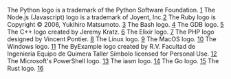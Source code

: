 The Python logo is a trademark of the Python Software Foundation. [1](https://www.python.org/community/logos/)
The Node.js (Javascript) logo is a trademark of Joyent, Inc.[2](https://nodejs.org/es/about/resources/)
The Ruby logo is Copyright © 2006, Yukihiro Matsumoto. [3](https://www.ruby-lang.org/en/about/logo/)
The Bash logo. [4](https://github.com/odb/official-bash-logo)
The GDB logo. [5](https://www.gnu.org/software/gdb/mascot/)
The C++ logo created by Jeremy Kratz. [6](https://github.com/isocpp/logos)
The Elixir logo. [7](https://elixir-lang.org/)
The PHP logo designed by Vincent Pontier. [8](https://www.php.net/)
The Linux logo. [9](https://www.linux.org/)
The MacOS logo. [10](http://www.apple.com/)
The Windows logo. [11](https://www.microsoft.com)
The ByExample logo created by R.V. Facultad de Ingeniería Equipo de Quimera Taller Símbolo licensed for Personal Use. [12](https://www.freepng.es/png-zb54ue/)
The Microsoft's PowerShell logo. [13](https://en.wikipedia.org/wiki/PowerShell)
The iasm logo. [14](https://github.com/bad-address/iasm)
The Go logo. [15](https://golang.org/)
The Rust logo. [16](https://www.rust-lang.org/)
